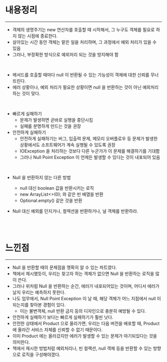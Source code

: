 # 내용정리

---

- 객체의 생명주기는 new 연산자를 호출할 때 시작해서, 그 누구도 객체를 필요로 하지 않는 시점에 종료한다.
- 살아있는 시간 동안 객체는 맡은 일을 처리하며, 그 과정에서 예외 처리가 있을 수 있음
- 그러나, 부정확한 방식으로 예외처리 되는 것을 방지해야 함

<br />

- 메서드를 호출할 때마다 null 이 반환될 수 있는 가능성이 객체에 대한 신뢰를 무너뜨린다.
- 에러 상황이나, 예외 처리가 필요한 상황이면 null 을 반환하는 것이 아닌 예외처리하는 것이 맞다.

<br />

- 빠르게 실패하기 
  - 문제가 발생하면 곧바로 실행을 중단시킴
  - 실패를 분명하게 만드는 것을 권장
- 안전하게 실패하기
  - 안전하게 실패하기는 버그, 입출력 문제, 메모리 오버플로우 등 문제가 발생한 상황에서도 소프트웨어가 계속 실행될 수 있도록 권장
  - IOException 을 처리하는 것보다 다른 누군가가 이 문제를 해결하기를 기대함
  - 그러나 Null Point Exception 이 언제든 발생할 수 있다는 것이 내포되어 있음


<br />

- Null 을 반환하지 않는 다른 방법
  - null 대신 boolean 값을 반환시키는 로직
  - new ArrayList<>(0); 와 같은 빈 배열을 반환
  - Optional.empty() 같은 것을 반환

- Null 대신 예외를 던지거나, 컬렉션을 반환하거나, 널 객체를 반환하라.


<br /><br />

# 느낀점 

---

- Null 을 반환할 때의 문제점을 명확히 알 수 있는 파트였다.
- 책에서 제시했듯이, 우리는 찾고자 하는 객체가 없으면 Null 을 반환하는 로직을 많이 쓴다.
- 그러나 위처럼 Null 을 반환하는 순간, 에러가 내포되어있는 것이며, 어디서 에러가 날지 우리는 예측하지 못한다.
- 나도 업무에서, Null Point Exception 이 날 때, 해당 객체가 어느 지점에서 null 이 되는지를 찾아본 경험이 있다.
  - 이는 불변객체, null 반환 금지 등의 디자인으로 충분히 예방될 수 있다.
- 안전하게 실패하기 보다는 빠르게 실패하기가 훨씬 낫다.
- 안전한 상태에서 Product 으로 올라가면, 우리는 다음 버전을 배포할 때, Product 에 올라간 서비스 자체를 신뢰할 수 없기 때문이다.
- 이미 Product 에는 올라갔지만 에러가 발생할 수 있는 문제가 야기되있다는 것을 의미한다.
- 책에서 제시한 방법처럼 예외처리나, 빈 컬랙션, null 객체 등을 반환할 수 있는 방향으로 로직을 구성해야겠다.
